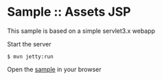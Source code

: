 # Sample :: Assets JSP

This sample is based on a simple servlet3.x webapp

Start the server

``` shell
$ mvn jetty:run
```

Open the [sample](http://localhost:8080/assets-jsp) in your browser
